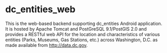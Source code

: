 dc_entities_web
===============

This is the web-based backend supporting dc_entities Android application. It is hosted by Apache Tomcat and PostGreSQL 9.1/PostGIS 2.0 and provides a RESTful web API for the location and characteristics of various entities (Parks, Museums, Gas Stations, etc.) across Washington, D.C. as made available from http://data.dc.gov.   
